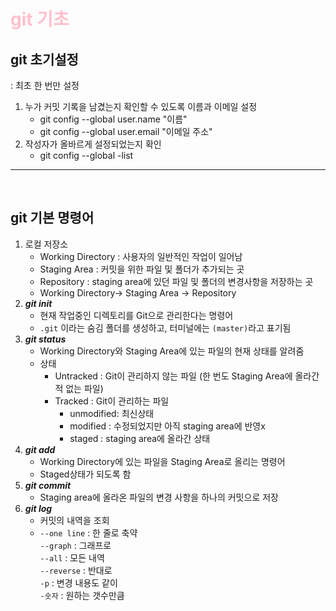 # <span style = "color: pink">**git 기초**</span>

##  git 초기설정
: 최초 한 번만 설정<br>
1. 누가 커밋 기록을 남겼는지 확인할 수 있도록 이름과 이메일 설정
    * git config --global user.name "이름" 
    * git config --global user.email "이메일 주소"
2. 작성자가 올바르게 설정되었는지 확인
    * git config --global -list

 -------------------
 <br>

## git 기본 명령어
1. 로컬 저장소
    * Working Directory : 사용자의 일반적인 작업이 일어남
    * Staging Area : 커밋을 위한 파일 및 폴더가 추가되는 곳
    * Repository : staging area에 있던 파일 및 폴더의 변경사항을 저장하는 곳
    * Working Directory-> Staging Area -> Repository
2. ***git init***
    * 현재 작업중인 디렉토리를 Git으로 관리한다는 명령어
    * `.git` 이라는 숨김 폴더를 생성하고, 터미널에는 `(master)`라고 표기됨
3. ***git status*** 
    * Working Directory와 Staging Area에 있는 파일의 현재 상태를 알려줌
    * 상태 
        - Untracked : Git이 관리하지 않는 파일 (한 번도 Staging Area에 올라간 적 없는 파일)
        - Tracked : Git이 관리하는 파일 
            * unmodified: 최신상태
            * modified : 수정되었지만 아직 staging area에 반영x
            * staged : staging area에 올라간 상태
4. ***git add***
    * Working Directory에 있는 파일을 Staging Area로 올리는 명령어 
    * Staged상태가 되도록 함
5. ***git commit***
    * Staging area에 올라온 파일의 변경 사항을 하나의 커밋으로 저장
6. ***git log***
    * 커밋의 내역을 조회
    * `--one line` : 한 줄로 축약<br> 
     `--graph` : 그래프로 <br>
      `--all` : 모든 내역<br>
       `--reverse` : 반대로 <br> `-p` : 변경 내용도 같이 <br> `-숫자` : 원하는 갯수만큼 


